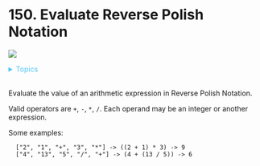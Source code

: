 # 150. Evaluate Reverse Polish Notation

![](https://img.shields.io/badge/Difficulty-Medium-F8AF40.svg)

<details>
<summary style="color:#4FC3F7">Topics</summary>

* [`Stack`](https://leetcode.com/tag/stack/)

</details>
<br />

Evaluate the value of an arithmetic expression in Reverse Polish Notation.

Valid operators are `+`, `-`, `*`, `/`. Each operand may be an integer or another expression.

Some examples:

      ["2", "1", "+", "3", "*"] -> ((2 + 1) * 3) -> 9
      ["4", "13", "5", "/", "+"] -> (4 + (13 / 5)) -> 6